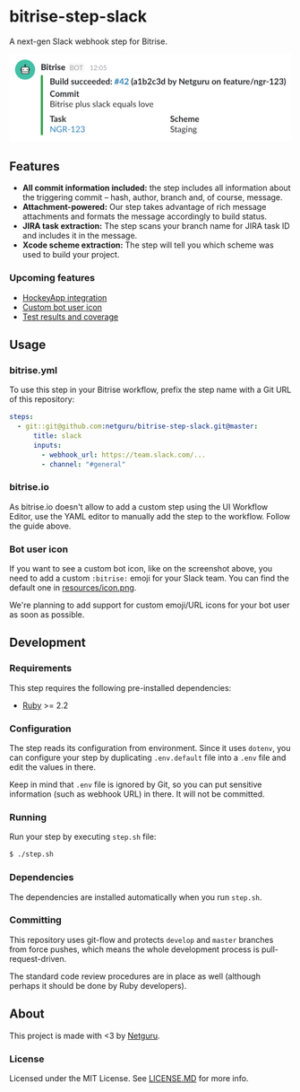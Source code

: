 # bitrise-step-slack

A next-gen Slack webhook step for Bitrise.

![](resources/screenshot.png)

## Features

- **All commit information included:** the step includes all information about the triggering commit – hash, author, branch and, of course, message.
- **Attachment-powered:** Our step takes advantage of rich message attachments and formats the message accordingly to build status.
- **JIRA task extraction:** The step scans your branch name for JIRA task ID and includes it in the message.
- **Xcode scheme extraction:** The step will tell you which scheme was used to build your project.

### Upcoming features

- [HockeyApp integration](https://github.com/netguru/bitrise-step-slack/issues/4)
- [Custom bot user icon](https://github.com/netguru/bitrise-step-slack/issues/5)
- [Test results and coverage](https://github.com/netguru/bitrise-step-slack/issues/6)

## Usage

### bitrise.yml

To use this step in your Bitrise workflow, prefix the step name with a Git URL of this repository:


```yml
steps:
  - git::git@github.com:netguru/bitrise-step-slack.git@master:
      title: slack
      inputs:
        - webhook_url: https://team.slack.com/...
        - channel: "#general"
```

### bitrise.io

As bitrise.io doesn't allow to add a custom step using the UI Workflow Editor, use the YAML editor to manually add the step to the workflow. Follow the guide above.


### Bot user icon

If you want to see a custom bot icon, like on the screenshot above, you need to add a custom `:bitrise:` emoji for your Slack team. You can find the default one in [resources/icon.png](resources/icon.png).

We're planning to add support for custom emoji/URL icons for your bot user as soon as possible.

## Development

### Requirements

This step requires the following pre-installed dependencies:

- [Ruby](https://rvm.io) >= 2.2

### Configuration

The step reads its configuration from environment. Since it uses `dotenv`, you can configure your step by duplicating `.env.default` file into a `.env` file and edit the values in there.

Keep in mind that `.env` file is ignored by Git, so you can put sensitive information (such as webhook URL) in there. It will not be committed.

### Running

Run your step by executing `step.sh` file:

```bash
$ ./step.sh
```

### Dependencies

The dependencies are installed automatically when you run `step.sh`.

### Committing

This repository uses git-flow and protects `develop` and `master` branches from force pushes, which means the whole development process is pull-request-driven.

The standard code review procedures are in place as well (although perhaps it should be done by Ruby developers).

## About

This project is made with <3 by [Netguru](https://netguru.co/opensource).

### License

Licensed under the MIT License. See [LICENSE.MD](LICENSE.MD) for more info.
